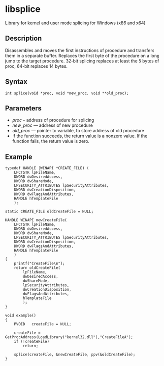 libsplice
=========
Library for kernel and user mode splicing for Windows (x86 and x64)

Description
--------
Disassembles and moves the first instructions of procedure and transfers them in a separate buffer. Replaces the first byte of the procedure on a long jump to the target procedure. 
32-bit splicing replaces at least the 5 bytes of proc, 64-bit replaces 14 bytes.

Syntax
------
`int splice(void *proc, void *new_proc, void **old_proc);`

Parameters
----------
- *proc* – address of procedure for splicing
- *new_proc* — address of new procedure
- *old_proc* — pointer to variable, to store address of old procedure
- If the function succeeds, the return value is a nonzero value.
If the function fails, the return value is zero.

Example
-------
	typedef HANDLE (WINAPI *CREATE_FILE) (
		LPCTSTR lpFileName,
		DWORD dwDesiredAccess,
		DWORD dwShareMode,
		LPSECURITY_ATTRIBUTES lpSecurityAttributes,
		DWORD dwCreationDisposition,
		DWORD dwFlagsAndAttributes,
		HANDLE hTemplateFile
		);

	static CREATE_FILE oldCreateFile = NULL;

	HANDLE WINAPI newCreateFile(
		LPCTSTR lpFileName,
		DWORD dwDesiredAccess,
		DWORD dwShareMode,
		LPSECURITY_ATTRIBUTES lpSecurityAttributes,
		DWORD dwCreationDisposition,
		DWORD dwFlagsAndAttributes,
		HANDLE hTemplateFile
		)
	{
		printf("CreateFile\n");
		return oldCreateFile(
			lpFileName,
			dwDesiredAccess,
			dwShareMode,
			lpSecurityAttributes,
			dwCreationDisposition,
			dwFlagsAndAttributes,
			hTemplateFile
			);
	}

	void example()
	{
		PVOID	createFile = NULL;

		createFile = GetProcAddress(LoadLibrary("kernel32.dll"),"CreateFileA");
		if (!createFile)
			return;

		splice(createFile, &newCreateFile, ppv(&oldCreateFile);
	}